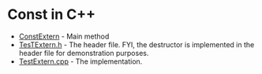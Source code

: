 # Const in C++

* <a href="https://github.com/JWLee89/The-Coding-Delight/blob/master/cpp/const/ConstExtern.cpp">ConstExtern</a> - Main method
* <a href="https://github.com/JWLee89/The-Coding-Delight/blob/master/cpp/const/TestExtern.h">TesTExtern.h</a> - The header file. FYI, the destructor is implemented in the header file for demonstration purposes.
* <a href="https://github.com/JWLee89/The-Coding-Delight/blob/master/cpp/const/TestExtern.cpp">TestExtern.cpp</a> - The implementation. 
